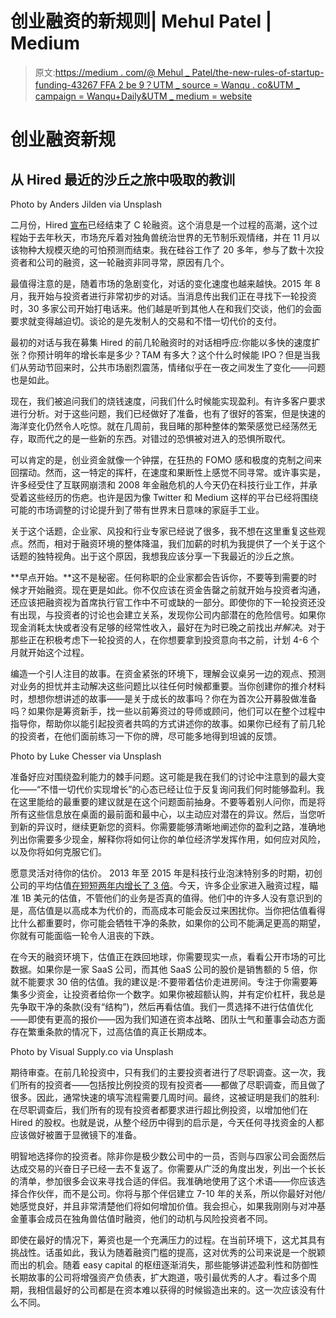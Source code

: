 # 创业融资的新规则| Mehul Patel | Medium

> 原文:[https://medium . com/@ Mehul _ Patel/the-new-rules-of-startup-funding-43267 FFA 2 be 9？UTM _ source = Wanqu . co&UTM _ campaign = Wanqu+Daily&UTM _ medium = website](https://medium.com/@Mehul_Patel/the-new-rules-of-startup-fundraising-43267ffa2be9?utm_source=wanqu.co&utm_campaign=Wanqu+Daily&utm_medium=website)

# **创业融资新规**

## 从 Hired 最近的沙丘之旅中吸取的教训



Photo by Anders Jilden via Unsplash



二月份，Hired [宣布](/@Mehul_Patel/why-i-believe-hired-is-one-of-the-most-important-startups-of-the-next-decade-9ce99c3d5916#.k7mbrsz2e)已经结束了 C 轮融资。这个消息是一个过程的高潮，这个过程始于去年秋天，市场充斥着对独角兽统治世界的无节制乐观情绪，并在 11 月以该物种大规模灭绝的可怕预测而结束。我在硅谷工作了 20 多年，参与了数十次投资者和公司的融资，这一轮融资非同寻常，原因有几个。

最值得注意的是，随着市场的急剧变化，对话的变化速度也越来越快。2015 年 8 月，我开始与投资者进行非常初步的对话。当消息传出我们正在寻找下一轮投资时，30 多家公司开始打电话来。他们越是听到其他人在和我们交谈，他们的会面要求就变得越迫切。谈论的是先发制人的交易和不惜一切代价的支付。

最初的对话与我在募集 Hired 的前几轮融资时的对话相呼应:你能以多快的速度扩张？你预计明年的增长率是多少？TAM 有多大？这个什么时候能 IPO？但是当我们从劳动节回来时，公共市场剧烈震荡，情绪似乎在一夜之间发生了变化——问题也是如此。

现在，我们被追问我们的烧钱速度，问我们什么时候能实现盈利。有许多客户要求进行分析。对于这些问题，我们已经做好了准备，也有了很好的答案，但是快速的海洋变化仍然令人吃惊。就在几周前，我目睹的那种整体的繁荣感觉已经荡然无存，取而代之的是一些新的东西。对错过的恐惧被对进入的恐惧所取代。

可以肯定的是，创业资金就像一个钟摆，在狂热的 FOMO 感和极度的克制之间来回摆动。然而，这一特定的挥杆，在速度和果断性上感觉不同寻常。或许事实是，许多经受住了互联网崩溃和 2008 年金融危机的人今天仍在科技行业工作，并承受着这些经历的伤疤。也许是因为像 Twitter 和 Medium 这样的平台已经将围绕可能的市场调整的讨论提升到了带有世界末日意味的家庭手工业。

关于这个话题，企业家、风投和行业专家已经说了很多，我不想在这里重复这些观点。然而，相对于融资环境的整体降温，我们加薪的时机为我提供了一个关于这个话题的独特视角。出于这个原因，我想我应该分享一下我最近的沙丘之旅。

**早点开始。**这不是秘密。任何称职的企业家都会告诉你，不要等到需要的时候才开始融资。现在更是如此。你不仅应该在资金告罄之前就开始与投资者沟通，还应该把融资视为首席执行官工作中不可或缺的一部分。即使你的下一轮投资还没有出现，与投资者的讨论也会建立关系，发现你公司内部潜在的危险信号。如果你现金消耗太快或者没有足够的经常性收入，最好在为时已晚之前找出*并解决*。对于那些正在积极考虑下一轮投资的人，在你想要拿到投资意向书之前，计划 4-6 个月就开始这个过程。

编造一个引人注目的故事。在资金紧张的环境下，理解会议桌另一边的观点、预测对业务的担忧并主动解决这些问题比以往任何时候都重要。当你创建你的推介材料时，想想你想讲述的故事——是关于成长的故事吗？你在为首次公开募股做准备吗？如果你是筹资新手，找一些以前筹资过的导师或顾问，他们可以在整个过程中指导你，帮助你以能引起投资者共鸣的方式讲述你的故事。如果你已经有了前几轮的投资者，在他们面前练习一下你的牌，尽可能多地得到坦诚的反馈。



Photo by Luke Chesser via Unsplash



准备好应对围绕盈利能力的棘手问题。这可能是我在我们的讨论中注意到的最大变化——“不惜一切代价实现增长”的心态已经让位于反复询问我们何时能够盈利。我在这里能给的最重要的建议就是在这个问题面前抽身。不要等着别人问你，而是将所有这些信息放在桌面的最前面和最中心，以主动应对潜在的异议。然后，当您听到新的异议时，继续更新您的资料。你需要能够清晰地阐述你的盈利之路，准确地列出你需要多少现金，解释你将如何让你的单位经济学发挥作用，如何应对风险，以及你将如何克服它们。

愿意灵活对待你的估价。 2013 年至 2015 年是科技行业泡沫特别多的时期，初创公司的平均估值[在短短两年内增长了 3 倍](http://www.bothsidesofthetable.com/2016/02/14/what-most-people-dont-understand-about-how-startup-companies-are-valued/)。今天，许多企业家进入融资过程，瞄准 1B 美元的估值，不管他们的业务是否真的值得。他们中的许多人没有意识到的是，高估值是以高成本为代价的，而高成本可能会反过来困扰你。当你把估值看得比什么都重要时，你可能会牺牲干净的条款，如果你的公司不能满足更高的期望，你就有可能面临一轮令人沮丧的下跌。

在今天的融资环境下，估值正在跌回地球，你需要现实一点，看看公开市场的可比数据。如果你是一家 SaaS 公司，而其他 SaaS 公司的股价是销售额的 5 倍，你就不能要求 30 倍的估值。我的建议是:不要带着估价走进房间。专注于你需要筹集多少资金，让投资者给你一个数字。如果你被超额认购，并有定价杠杆，我总是先争取干净的条款(没有“结构”)，然后再看估值。我们一贯选择不进行估值优化——即使有更高的报价——因为我们知道在资本战略、团队士气和董事会动态方面存在繁重条款的情况下，过高估值的真正长期成本。



Photo by Visual Supply.co via Unsplash



期待审查。在前几轮投资中，只有我们的主要投资者进行了尽职调查。这一次，我们所有的投资者——包括按比例投资的现有投资者——都做了尽职调查，而且做了很多。因此，通常快速的填写流程需要几周时间。最终，这被证明是我们的胜利:在尽职调查后，我们所有的现有投资者都要求进行超比例投资，以增加他们在 Hired 的股权。也就是说，从整个经历中得到的启示是，今天任何寻找资金的人都应该做好被置于显微镜下的准备。

明智地选择你的投资者。除非你是极少数公司中的一员，否则与四家公司会面然后达成交易的兴奋日子已经一去不复返了。你需要从广泛的角度出发，列出一个长长的清单，参加很多会议来寻找合适的伴侣。我准确地使用了这个术语——你应该选择合作伙伴，而不是公司。你将与那个伴侣建立 7-10 年的关系，所以你最好对他/她感觉良好，并且非常清楚他们将如何增加价值。我会担心，如果我刚刚与对冲基金董事会成员在独角兽估值时融资，他们的动机与风险投资者不同。

即使在最好的情况下，筹资也是一个充满压力的过程。在当前环境下，这尤其具有挑战性。话虽如此，我认为随着融资门槛的提高，这对优秀的公司来说是一个脱颖而出的机会。随着 easy capital 的枢纽逐渐消失，那些能够讲述盈利性和防御性长期故事的公司将增强资产负债表，扩大跑道，吸引最优秀的人才。看过多个周期，我相信最好的公司都是在资本难以获得的时候锻造出来的。这一次应该没有什么不同。